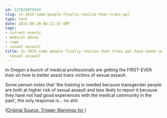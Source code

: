 ```yaml
---
id: 127824079434
slug: in-2015-some-people-finally-realize-that-trans-ppl
type: text
date: 2015-08-29 00:11:33 GMT
tags:
- current events
- medical abuse
- rape
- sexual assault
title: In 2015 some people finally realize that trans ppl have needs and experience
  sexual assault
---
```

In Oregon a bunch of medical professionals are getting the FIRST-EVER train on how to better assist trans victims of sexual assault.

Some person notes that 'the training is needed because transgender people are both at higher risk of sexual assault and less likely to report it because they have not had good experiences with the medical community in the past', the only response is... no shit.

([Original Source. Trigger Warnings for ][1])

[1]: https://web.archive.org/web/20150828180254/https://around.uoregon.edu/content/university-host-new-training-care-transgender-assault-victims